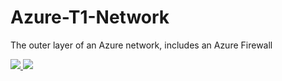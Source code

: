 # Azure-T1-Network
The outer layer of an Azure network, includes an Azure Firewall

<a href="https://portal.azure.com/#create/Microsoft.Template/uri/https%3A%2F%2Fraw.githubusercontent.com%2Fmarckean%2FAzure-T1-Network%2Fmaster%2Fazuredeploy.json" target="_blank">
    <img src="http://azuredeploy.net/deploybutton.png"/>
</a>
<a href="http://armviz.io/#/?load=https%3A%2F%2Fraw.githubusercontent.com%2Fmarckean%2FAzure-T1-Network%2Fmaster%2Fazuredeploy.json" target="_blank">
    <img src="http://armviz.io/visualizebutton.png"/>
</a>
